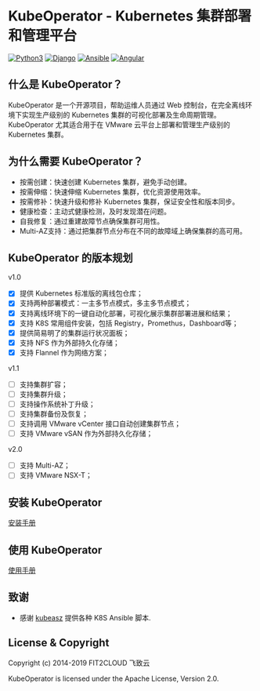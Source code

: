 # KubeOperator - Kubernetes 集群部署和管理平台

[![Python3](https://img.shields.io/badge/python-3.6-green.svg?style=plastic)](https://www.python.org/)
[![Django](https://img.shields.io/badge/django-2.1-brightgreen.svg?style=plastic)](https://www.djangoproject.com/)
[![Ansible](https://img.shields.io/badge/ansible-2.6.5-blue.svg?style=plastic)](https://www.ansible.com/)
[![Angular](https://img.shields.io/badge/angular-7.0.4-red.svg?style=plastic)](https://www.angular.cn/)

## 什么是 KubeOperator？

KubeOperator 是一个开源项目，帮助运维人员通过 Web 控制台，在完全离线环境下实现生产级别的 Kubernetes 集群的可视化部署及生命周期管理。KubeOperator 尤其适合用于在 VMware 云平台上部署和管理生产级别的 Kubernetes 集群。

## 为什么需要 KubeOperator？

-  按需创建：快速创建 Kubernetes 集群，避免手动创建。
-  按需伸缩：快速伸缩 Kubernetes 集群，优化资源使用效率。
-  按需修补：快速升级和修补 Kubernetes 集群，保证安全性和版本同步。
-  健康检查：主动式健康检测，及时发现潜在问题。
-  自我修复：通过重建故障节点确保集群可用性。
-  Multi-AZ支持：通过把集群节点分布在不同的故障域上确保集群的高可用。

## KubeOperator 的版本规划

 v1.0

- [x] 提供 Kubernetes 标准版的离线包仓库；
- [x] 支持两种部署模式：一主多节点模式，多主多节点模式；
- [x] 支持离线环境下的一键自动化部署，可视化展示集群部署进展和结果；
- [x] 支持 K8S 常用组件安装，包括 Registry，Promethus，Dashboard等；
- [x] 提供简易明了的集群运行状况面板；
- [x] 支持 NFS 作为外部持久化存储；
- [x] 支持 Flannel 作为网络方案；

 v1.1

- [ ] 支持集群扩容；
- [ ] 支持集群升级；
- [ ] 支持操作系统补丁升级；
- [ ] 支持集群备份及恢复；
- [ ] 支持调用 VMware vCenter 接口自动创建集群节点；
- [ ] 支持 VMware vSAN 作为外部持久化存储；

v2.0

- [ ] 支持 Multi-AZ；
- [ ] 支持 VMware NSX-T；

## 安装 KubeOperator

 [安装手册](https://github.com/fit2anything/KubeOperator/blob/master/docs/install.md)

## 使用 KubeOperator

 [使用手册](https://github.com/fit2anything/KubeOperator/blob/master/docs/user-guide.md)

## 致谢

- 感谢 [kubeasz](https://github.com/easzlab/kubeasz) 提供各种 K8S Ansible 脚本.

## License & Copyright

Copyright (c) 2014-2019 FIT2CLOUD 飞致云

KubeOperator is licensed under the Apache License, Version 2.0.
